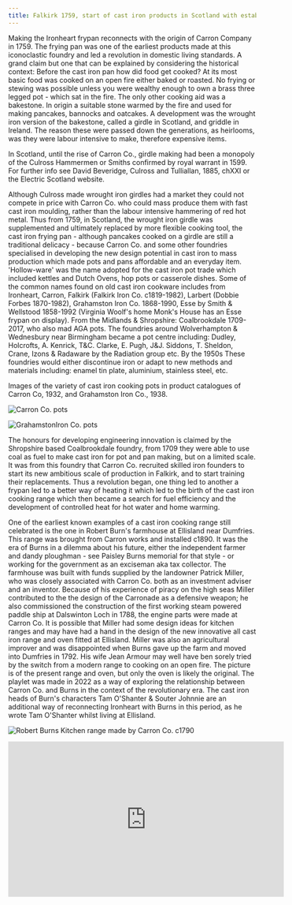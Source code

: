 ```yaml
---
title: Falkirk 1759, start of cast iron products in Scotland with establishment of Carron Co.
---
```


Making the Ironheart frypan reconnects with the origin of Carron Company in 1759. The frying pan was one of the earliest products made at this iconoclastic foundry and led a revolution in domestic living standards. A grand claim but one that can be explained by considering the historical context: Before the cast iron pan how did food get cooked? At its most basic food was cooked on an open fire either baked or roasted. No frying or stewing was possible unless you were wealthy enough to own a brass three legged pot - which sat in the fire.  The only other cooking aid was a bakestone. In origin a suitable stone warmed by the fire and used for making pancakes, bannocks and oatcakes. A development was the wrought iron version of the bakestone, called a girdle in Scotland, and griddle in Ireland. The reason these were passed down the generations, as heirlooms, was they were labour intensive to make, therefore expensive items.

In Scotland, until the rise of Carron Co., girdle making had been a monopoly of the Culross Hammermen or Smiths confirmed by royal warrant in 1599. For further info see David Beveridge, Culross and Tulliallan, 1885, chXXI or the Electric Scotland website.

Although Culross made wrought iron girdles had  a market they could not compete in price with Carron Co. who could mass produce them with fast cast iron moulding, rather than the labour intensive hammering of red hot metal.  Thus from 1759, in Scotland, the wrought iron girdle was supplemented and ultimately replaced by more flexible cooking tool, the cast iron frying pan - although pancakes cooked on a girdle are still a traditional delicacy - because Carron Co. and some other foundries specialised in developing the new design potential in cast iron to mass production which made pots and pans affordable and an everyday item. 'Hollow-ware' was the name adopted for the cast iron pot trade which included kettles and Dutch Ovens, hop pots or casserole dishes. Some of the common names found on old cast iron cookware includes from Ironheart, Carron, Falkirk (Falkirk Iron Co. c1819-1982), Larbert (Dobbie Forbes 1870-1982), Grahamston Iron Co. 1868-1990, Esse by Smith & Wellstood 1858-1992 (Virginia Woolf's home Monk's House has an Esse frypan on display). From the Midlands & Shropshire: Coalbrookdale 1709-2017, who also mad AGA pots. The foundries around Wolverhampton & Wednesbury near Birmingham became a pot centre including: Dudley, Holcrofts, A. Kenrick, T&C. Clarke, E. Pugh, J&J. Siddons, T. Sheldon, Crane, Izons & Radaware by the Radiation group etc. By the 1950s These foundries would either discontinue iron or adapt to new methods and materials including: enamel tin plate, aluminium, stainless steel, etc.

Images of the variety of cast iron cooking pots in product catalogues of Carron Co, 1932, and Grahamston Iron Co., 1938.

![Carron Co. pots](Carron-pots-c1932.jpg)

![GrahamstonIron Co. pots](Grahamston-pots-1938.jpg)

The honours for developing engineering innovation is claimed by the Shropshire based Coalbrookdale foundry, from 1709 they were able to use coal as fuel to make cast iron for pot and pan making, but on a limited scale. It was from this foundry that Carron Co. recruited skilled iron founders to start its new ambitious scale of production in Falkirk, and to start training their replacements. Thus a revolution began, one thing led to another a frypan led to a better way of heating it which led to the birth of the cast iron cooking range which then became a search for fuel efficiency and the development of controlled heat for hot water and home warming.  

One of the earliest known examples of a cast iron cooking range still celebrated is the one in Robert Burn's farmhouse at Ellisland near Dumfries. This range was brought from Carron works and installed c1890. It was the era of Burns in a dilemma about his future, either the independent farmer and dandy ploughman - see Paisley Burns memorial for that style - or working for the government as an exciseman aka tax collector. The farmhouse was built with funds supplied by the landowner Patrick Miller, who was closely associated with Carron Co. both as an investment adviser and an inventor. Because of his experience of piracy on the high seas Miller contributed to the the design of the Carronade as a defensive weapon; he also commissioned the construction of the first working steam powered paddle ship at Dalswinton Loch in 1788, the engine parts were made at Carron Co. It is possible that Miller had some design ideas for kitchen ranges and may have had a hand in the design of the new innovative all cast iron range and oven fitted at Ellisland. Miller was also an agricultural improver and was disappointed when Burns gave up the farm and moved into Dumfries in 1792. His wife Jean Armour may well have ben sorely tried by the switch from a modern range to cooking on an open fire. The picture is of the present range and oven, but only the oven is likely the original.  The playlet was made in 2022 as a way of exploring the relationship between Carron Co. and Burns in the context of the revolutionary era. The cast iron heads of Burn's characters Tam O'Shanter & Souter Johnnie are an additional way of reconnecting Ironheart with Burns in this period, as he wrote Tam O'Shanter whilst living at Ellisland.

![Robert Burns Kitchen range made by Carron Co. c1790](Burns-Carron-range-Ellisland-1780s.jpg)

<iframe
 width="560"
  height="315"
 src="https://www.youtube.com/embed/suihmFMRS-Q?si=2qogQTcWXWaZILHR"
 title="Video clip of Tam and Phoenix"
 frameborder="0"
 allow="accelerometer; autoplay; clipboard-write; encrypted-media; gyroscope; picture-in-picture; web-share" referrerpolicy="strict-origin-when-cross-origin" allowfullscreen>
</iframe>
